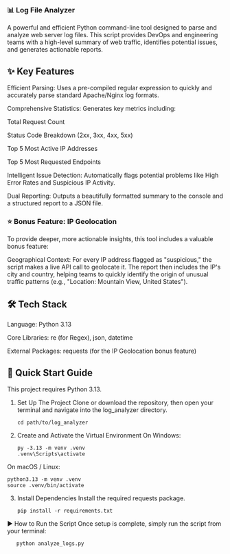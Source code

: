 ### 📊 Log File Analyzer
A powerful and efficient Python command-line tool designed to parse and analyze web server log files. This script provides DevOps and engineering teams with a high-level summary of web traffic, identifies potential issues, and generates actionable reports.


## ✨ Key Features
Efficient Parsing: Uses a pre-compiled regular expression to quickly and accurately parse standard Apache/Nginx log formats.

Comprehensive Statistics: Generates key metrics including:

Total Request Count

Status Code Breakdown (2xx, 3xx, 4xx, 5xx)

Top 5 Most Active IP Addresses

Top 5 Most Requested Endpoints

Intelligent Issue Detection: Automatically flags potential problems like High Error Rates and Suspicious IP Activity.

Dual Reporting: Outputs a beautifully formatted summary to the console and a structured report to a JSON file.

### ⭐ Bonus Feature: IP Geolocation
To provide deeper, more actionable insights, this tool includes a valuable bonus feature:

Geographical Context: For every IP address flagged as "suspicious," the script makes a live API call to geolocate it. The report then includes the IP's city and country, helping teams to quickly identify the origin of unusual traffic patterns (e.g., "Location: Mountain View, United States").

## 🛠️ Tech Stack
Language: Python 3.13

Core Libraries: re (for Regex), json, datetime

External Packages: requests (for the IP Geolocation bonus feature)

## 🚀 Quick Start Guide
This project requires Python 3.13.

1. Set Up The Project
Clone or download the repository, then open your terminal and navigate into the log_analyzer directory.

       cd path/to/log_analyzer

2. Create and Activate the Virtual Environment
On Windows:

       py -3.13 -m venv .venv
       .venv\Scripts\activate

On macOS / Linux:

    python3.13 -m venv .venv
    source .venv/bin/activate

3. Install Dependencies
Install the required requests package.

       pip install -r requirements.txt

▶️ How to Run the Script
Once setup is complete, simply run the script from your terminal:


       python analyze_logs.py
